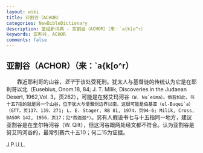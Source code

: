 ```yaml
---
layout: wiki
title: 亚割谷（ACHOR）
categories: NewBibleDictionary
description: 圣经新词典 - 亚割谷（ACHOR）（来：`a{k[o^r）
keywords: 亚割谷, ACHOR
comments: false
---
```


## 亚割谷（ACHOR）（来：`a{k[o^r）

　　靠近耶利哥的山谷，*亚干*于该处受死刑。犹太人与基督徒的传统认为它是在耶利哥以北（Eusebius, Onom.18, 84; J. T. Milik, Discoveries in the Judaean Desert, 1962,Vol. 3，页262），可能是在努艾玛河谷``（W. Nu`eima）。倘若如此，书十五7指的就是另一个山谷，位于犹大与便雅悯边界以南，这很可能是伯基亚（el-Buqei`a）（GTT，页137、139、271; L. E. Stager, RB 81, 1974，页94-6; Milik, Cross, BASOR 142, 1956，页17；见*西迦迦*）``。另有人假设书七与十五指同一地方，建议亚割谷是在奎尔特河谷（W. Qilt），但这河谷跟两处经文都不符合。认为亚割谷是努艾玛河谷的，最常引赛六十五10；何二15为证据。

J.P.U.L.








